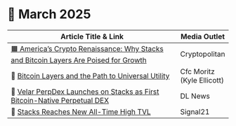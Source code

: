 # 🔸 March 2025

<table><thead><tr><th width="459.44140625">Article  Title &#x26; Link</th><th>Media Outlet</th></tr></thead><tbody><tr><td><a href="https://www.cryptopolitan.com/americas-crypto-renaissance-why-stacks-and-bitcoin-layers-are-poised-for-growth/">🟧 America’s Crypto Renaissance: Why Stacks and Bitcoin Layers Are Poised for Growth</a></td><td>Cryptopolitan</td></tr><tr><td>🧡 <a href="https://www.google.com/url?q=https://cfc-stmoritz.com/industry-insights/bitcoin-layers-and-the-path-to-universal-utility?utm_source%3DCfC%2BSt.%2BMoritz%2B-%2BGlobal%2BMailing%2BList%26utm_campaign%3D61bc405f9f-EMAIL_CAMPAIGN_2024_04_03_02_27_COPY_01%26utm_medium%3Demail%26utm_term%3D0_-4a9e5b2e5d-296312470&#x26;sa=D&#x26;source=editors&#x26;ust=1743526707117175&#x26;usg=AOvVaw2GQInrk1FYUbGiwB0hw6Jt">Bitcoin Layers and the Path to Universal Utility</a></td><td>Cfc Moritz (Kyle Ellicott)</td></tr><tr><td>🚀 <a href="https://www.dlnews.com/research/external/velar-perpdex-launches-on-stacks-as-first-bitcoin-native-perpetual-dex/">Velar PerpDex Launches on Stacks as First Bitcoin-Native Perpetual DEX</a></td><td>DL News</td></tr><tr><td>🧡 <a href="https://x.com/signal21btc/status/1902742256068514010">Stacks Reaches New All-Time High TVL</a></td><td>Signal21</td></tr></tbody></table>
